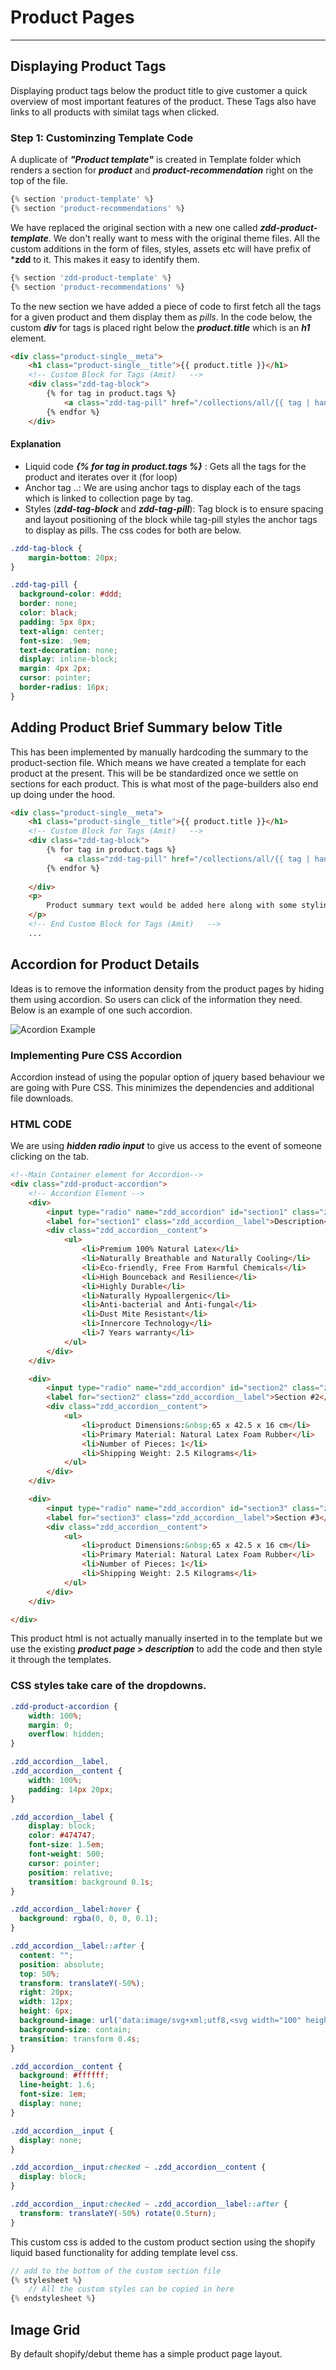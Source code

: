 # Product Pages
----

## Displaying Product Tags
Displaying product tags below the product title to give customer a quick overview of most important features of the product. These Tags also have links to all products with similat tags when clicked. 

### Step 1: Custominzing Template Code
A duplicate of ***"Product template"*** is created in Template folder which renders a section for ***product*** and ***product-recommendation*** right on the top of the file. 

```js
{% section 'product-template' %}
{% section 'product-recommendations' %}
```

We have replaced the original section with a new one called ***zdd-product-template***. We don't really want to mess with the original theme files. All the custom additions in the form of files, styles, assets etc will have prefix of ***zdd** to it. This makes it easy to identify them.

```js
{% section 'zdd-product-template' %}
{% section 'product-recommendations' %}
```

To the new section we have added a piece of code to first fetch all the tags for a given product and them display them as *pills*. In the code below, the custom ***div*** for tags is placed right below the ***product.title*** which is an ***h1*** element.

```html
<div class="product-single__meta">
    <h1 class="product-single__title">{{ product.title }}</h1>
    <!-- Custom Block for Tags (Amit)   -->
    <div class="zdd-tag-block">
        {% for tag in product.tags %}
            <a class="zdd-tag-pill" href="/collections/all/{{ tag | handleize }}">{{ tag }}</a>
        {% endfor %}
    </div>
```
#### Explanation
- Liquid code ***{% for tag in product.tags %}*** : Gets all the tags for the product and iterates over it (for loop)
- Anchor tag <a>..</a>: We are using anchor tags to display each of the tags which is linked to collection page by tag.
- Styles (***zdd-tag-block*** and ***zdd-tag-pill***): Tag block is to ensure spacing and layout positioning of the block while tag-pill styles the anchor tags to display as pills. The css codes for both are below. 

```css
.zdd-tag-block {
	margin-bottom: 20px;
}

.zdd-tag-pill {
  background-color: #ddd;
  border: none;
  color: black;
  padding: 5px 8px;
  text-align: center;
  font-size: .9em;
  text-decoration: none;
  display: inline-block;
  margin: 4px 2px;
  cursor: pointer;
  border-radius: 16px;
}
```
## Adding Product Brief Summary below Title

This has been implemented by manually hardcoding the summary to the product-section file. Which means we have created a template for each product at the present. This will be be standardized once we settle on sections for each product. This is what most of the page-builders also end up doing under the hood.
```html
<div class="product-single__meta">
    <h1 class="product-single__title">{{ product.title }}</h1>
    <!-- Custom Block for Tags (Amit)   -->
    <div class="zdd-tag-block">
        {% for tag in product.tags %}
          	<a class="zdd-tag-pill" href="/collections/all/{{ tag | handleize }}">{{ tag }}</a>
        {% endfor %}
        
    </div>
    <p>
        Product summary text would be added here along with some styling depending on the overall font and color schemes
    </p>
    <!-- End Custom Block for Tags (Amit)   -->
    ...
```
## Accordion for Product Details
Ideas is to remove the information density from the product pages by hiding them using accordion. So users can click of the information they need. Below is an example of one such accordion.

![Acordion Example](https://external-content.duckduckgo.com/iu/?u=https%3A%2F%2Fi.pinimg.com%2Foriginals%2Fbd%2F1f%2F5f%2Fbd1f5f8644226704558c3513c720601b.gif&f=1&nofb=1)


### Implementing Pure CSS Accordion 
Accordion instead of using the popular option of jquery based behaviour we are going with Pure CSS. This minimizes the dependencies and additional file downloads.

### HTML CODE
We are using ***hidden radio input*** to give us access to the event of someone clicking on the tab. 

```html
<!--Main Container element for Accordion-->
<div class="zdd-product-accordion">
    <!-- Accordion Element -->
    <div> 
        <input type="radio" name="zdd_accordion" id="section1" class="zdd_accordion__input">
        <label for="section1" class="zdd_accordion__label">Description</label>
        <div class="zdd_accordion__content">
            <ul>
                <li>Premium 100% Natural Latex</li>
                <li>Naturally Breathable and Naturally Cooling</li>
                <li>Eco-friendly, Free From Harmful Chemicals</li>
                <li>High Bounceback and Resilience</li>
                <li>Highly Durable</li>
                <li>Naturally Hypoallergenic</li>
                <li>Anti-bacterial and Anti-fungal</li>
                <li>Dust Mite Resistant</li>
                <li>Innercore Technology</li>
                <li>7 Years warranty</li>
            </ul>
        </div>
    </div>

    <div>
        <input type="radio" name="zdd_accordion" id="section2" class="zdd_accordion__input">
        <label for="section2" class="zdd_accordion__label">Section #2</label>
        <div class="zdd_accordion__content">
            <ul>
                <li>product Dimensions:&nbsp;65 x 42.5 x 16 cm</li>
                <li>Primary Material: Natural Latex Foam Rubber</li>
                <li>Number of Pieces: 1</li>
                <li>Shipping Weight: 2.5 Kilograms</li>
            </ul>
        </div>
    </div>

    <div>
        <input type="radio" name="zdd_accordion" id="section3" class="zdd_accordion__input">
        <label for="section3" class="zdd_accordion__label">Section #3</label>
        <div class="zdd_accordion__content">
            <ul>
                <li>product Dimensions:&nbsp;65 x 42.5 x 16 cm</li>
                <li>Primary Material: Natural Latex Foam Rubber</li>
                <li>Number of Pieces: 1</li>
                <li>Shipping Weight: 2.5 Kilograms</li>
            </ul>
        </div>
    </div>

</div>
```
This product html is not actually manually inserted in to the template but we use the existing ***product page > description*** to add the code and then style it through the templates.

### CSS styles take care of the dropdowns.

```css
.zdd-product-accordion {
  	width: 100%;
	margin: 0;
  	overflow: hidden;
}

.zdd_accordion__label,
.zdd_accordion__content {
	width: 100%;  
	padding: 14px 20px;
}

.zdd_accordion__label {
  	display: block;
  	color: #474747;
	font-size: 1.5em;
  	font-weight: 500;
  	cursor: pointer;
  	position: relative;
  	transition: background 0.1s;
}

.zdd_accordion__label:hover {
  background: rgba(0, 0, 0, 0.1);
}

.zdd_accordion__label::after {
  content: "";
  position: absolute;
  top: 50%;
  transform: translateY(-50%);
  right: 20px;
  width: 12px;
  height: 6px;
  background-image: url('data:image/svg+xml;utf8,<svg width="100" height="50" xmlns="http://www.w3.org/2000/svg"><polygon points="0,0 100,0 50,50" style="fill:%2300000099;" /></svg>');
  background-size: contain;
  transition: transform 0.4s;
}

.zdd_accordion__content {
  background: #ffffff;
  line-height: 1.6;
  font-size: 1em;
  display: none;
}

.zdd_accordion__input {
  display: none;
}

.zdd_accordion__input:checked ~ .zdd_accordion__content {
  display: block;
}

.zdd_accordion__input:checked ~ .zdd_accordion__label::after {
  transform: translateY(-50%) rotate(0.5turn);
}
```

This custom css is added to the custom product section using the shopify liquid based functionality for adding template level css. 

```js
// add to the bottom of the custom section file 
{% stylesheet %}
    // All the custom styles can be copied in here
{% endstylesheet %}

```

## Image Grid

By default shopify/debut theme has a simple product page layout.


